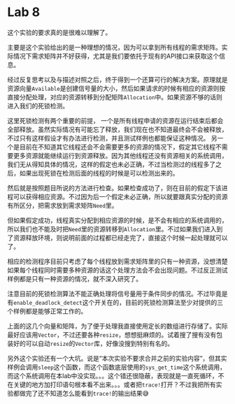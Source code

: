 # Lab 8

这个实验的要求真的是很难以理解了。

主要是这个实验给出的是一种理想的情况，因为可以拿到所有线程的需求矩阵。实际情况下需求矩阵并不好获得，尤其是我们要依托于现有的API接口来获取这个信息。

经过反复思考以及与描述对照之后，终于得到一个还算可行的解决方案。原理就是资源向量`Available`是创建信号量的大小，然后如果请求的时候有相应的资源则按直接分配处理，对应的资源转移到分配矩阵`Allocation`中。如果资源不够的话则进入我们的死锁检测。

这里死锁检测有两个重要的前提，
一个是所有线程申请的资源在运行结束后都会全部释放。虽然实际情况有可能忘了释放，我们现在也不知道最终会不会被释放，不过只有这样假设才有办法进行检测，并且测试样例也都能保证这种情况。
另一个是目前在不知道其它线程还会不会需要更多的资源的情况下，假定其它线程不需要更多资源就能继续运行到资源释放。因为其他线程还没有资源相关的系统调用，我们无从得知具体的情况，这样的假定也未必正确，不过当检测过的线程多了之后，如果出现死锁在检测后面的线程的时候是可以检测出来的。

然后就是按照题目所说的方法进行检查。如果检查成功了，则在目前的假定下该进程可以获得相应资源。不过因为后一个假定未必正确，所以就要跟真实分配的资源有所区分，把需求放到需求矩阵`Need`里。

但如果假定成功，线程真实分配到相应资源的时候，是不会有相应的系统调用的，所以我们也不能及时把`Need`里的资源转移到`Allocation`里。不过如果我们进入到了资源释放环境，则说明前面的过程都已经走完了，直接这个时候一起处理就可以了。

相应的检测程序目前只考虑了每个线程放到需求矩阵里的只有一种资源，没想清楚如果每个线程同时需要多种资源的话这个处理方法会不会出现问题。不过反正测试样例都是只有一种资源的情况，就不深入研究了。

注意目前的死锁检测算法不能正确处理将信号量用于条件同步的情况。不过毕竟是有`enable_deadlock_detect`这个开关在的，目前的死锁检测算法至少对提供的三个样例都是能够正常工作的。

上面的这几个向量和矩阵，为了便于处理我直接使用定长的数组进行存储了。实际最好应该用`Vector`，不过还要各种`resize`，想想挺麻烦的。试着搜了搜有没有包装好的可以自动`resize`的`Vector`库，好像没搜到特别有名的。

另外这个实验还有一个大坑。说是“本次实验不要求合并之前的实验内容”，但其实样例会调用`sleep`这个函数，而这个函数底层使用的`sys_get_time`这个系统调用，而这个系统调用在本lab中没实现。。。这个错还很隐蔽，表现就是一直死循环，不在关键的地方加打印语句根本看不出来。。。或者把`trace!`打开？不过我把所有实验都做完了还不知道怎么能看到`trace!`的输出结果😅

